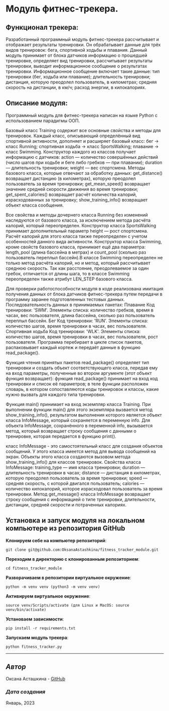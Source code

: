 # Модуль фитнес-трекера.

## Функционал трекера: 
Разработанный программный модуль фитнес-трекера рассчитывает и отображает результаты тренировки. Он обрабатывает данные для трёх видов тренировок: бега, спортивной ходьбы и плавания. Данный модуль принимает от блока датчиков информацию о прошедшей тренировке, определяет вид тренировки, рассчитывает результаты тренировки, выводит информационное сообщение о результатах тренировки. Информационное сообщение включает такие данные: тип тренировки (бег, ходьба или плавание); длительность тренировки; дистанция, которую преодолел пользователь, в километрах; средняя скорость на дистанции, в км/ч; расход энергии, в килокалориях.
 
## Описание модуля:
Программный модуль для фитнес-трекера написан на языке Python с использованием парадигмы ООП. 

Базовый класс Training содержит все основные свойства и методы для тренировок. Каждый класс, описывающий определённый вид спортивной активности, дополняет и расширяет базовый класс: бег → класс Running; спортивная ходьба → класс SportsWalking; плавание → класс Swimming. Конструктор каждого из классов получает информацию с датчиков: action — количество совершённых действий (число шагов при ходьбе и беге либо гребков — при плавании); duration — длительность тренировки; weight — вес спортсмена. Методы базового класса, которые отвечают за обработку данных: get_distance() возвращает дистанцию (в километрах), которую преодолел пользователь за время тренировки; get_mean_speed() возвращает значение средней скорости движения во время тренировки; get_spent_calories() возвращает расчёт количества калорий, израсходованных за тренировку; show_training_info() возвращает объект класса сообщения.

Все свойства и методы дочернего класса Running без изменений наследуются от базового класса, за исключением метода расчёта калорий, который переопределен.
Конструктор класса SportsWalking принимает дополнительный параметр height — рост спортсмена. Расчёт калорий для этого класса также переопределен с учетом особенностей данного вида активности.
Конструктор класса Swimming, кроме свойств базового класса, принимает ещё два параметра: length_pool (длина бассейна в метрах) и count_pool (сколько раз пользователь переплыл бассейн).В классе Swimming переопределен не только метод расчёта калорий, но и метод, который рассчитывает среднюю скорость. Так как расстояние, преодолеваемое за один гребок, отличается от длины шага, то в классе Swimming переопределен также атрибут LEN_STEP базового класса.

Для проверки работоспособности модуля в коде реализована имитация получения данных от блока датчиков фитнес-трекера путем передачи в программу заранее подготовленных тестовых данных.
Последовательность данных в принимаемых пакетах:
Плавание
Код тренировки: 'SWM'.
Элементы списка: количество гребков, время в часах, вес пользователя, длина бассейна, сколько раз пользователь переплыл бассейн.
Бег
Код тренировки: 'RUN'.
Элементы списка: количество шагов, время тренировки в часах, вес пользователя.
Спортивная ходьба
Код тренировки: 'WLK'.
Элементы списка: количество шагов, время тренировки в часах, вес пользователя, рост пользователя.
Программа перебирает в цикле список пакетов, распаковывает каждый кортеж и передаёт данные в функцию read_package(). 

Функция чтения принятых пакетов read_package() определяет тип тренировки и создать объект соответствующего класса, передав ему на вход параметры, полученные во втором аргументе (этот объект функция возвращает): функция read_package() принимает на вход код тренировки и список её параметров; в теле функции расположен словарь, в котором сопоставляются коды тренировок и классы, какие нужно вызвать для каждого типа тренировки. 

Функция main() принимает на вход экземпляр класса Training. При выполнении функции main() для этого экземпляра вызвается метод show_training_info(), результатом выполнения которого является объект класса InfoMessage, который сохраняется в переменную info.
Для объекта InfoMessage, сохранённого в переменной info, вызывается метод, который возвращает строку сообщения с данными о тренировке, которая передается в функцию print().

класс InfoMessage - это самостоятельный класс для создания объектов сообщений. У этого класса имеется метод для вывода сообщений на экран. Объекты этого класса создаются вызовом метода show_training_info() для классов тренировок.
Свойства класса InfoMessage: training_type — имя класса тренировки; duration — длительность тренировки в часах; distance — дистанция в километрах, которую преодолел пользователь за время тренировки; speed — средняя скорость, с которой двигался пользователь;
calories — количество килокалорий, которое израсходовал пользователь за время тренировки. Метод get_message() класса InfoMessage возвращает строку сообщения с информацией о типе тренировки, длительности, дистанции, средней скорости и потраченных калориях. 

## Установка и запуск модуля на локальном компьютере из репозитория GitHub

__Клонируем себе на компьютер репозиторий__: 
```
git clone git@github.com:OksanaAstashkina/fitness_tracker_module.git
```

__Переходим в директорию с клонированным репозиторием__:
```
cd fitness_tracker_module
```

__Разворачиваем в репозитории виртуальное окружение__:
```
python -m venv venv (python3 -m venv venv)
```

__Активируем виртуальное окружение__:
```
source venv/Scripts/activate (для Linux и MacOS: source venv/bin/activate)
```

__Установаем зависимости__:
```
pip install -r requirements.txt
```

__Запускаем модуль трекера__:
```
python fitness_tracker.py
```

***
## *Автор*
Оксана Асташкина - [GitHub](https://github.com/OksanaAstashkina)

### *Дата создания*
Январь, 2023
